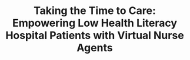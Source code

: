 ---
name: "Taking The Time To Care"
title: "Taking the Time to Care: Empowering Low Health Literacy Hospital Patients with Virtual Nurse Agents"
project: null
event: "Proceedings of the ACM SIGCHI Conference on Human Factors in Computing Systems (CHI), Boston, MA."
authors:
- name: "Bickmore, T."
- name: "Pfeifer, L."
- name: "Jack, B."
year: 2009
resources:
- name: "CHI09 VirtualNurse"
  src: "CHI09.VirtualNurse.pdf"
external_url: null
draft: false
---
